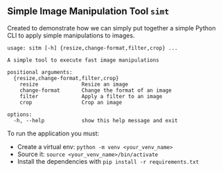 ## Simple Image Manipulation Tool `simt`

Created to demonstrate how we can simply put together a simple Python
CLI to apply simple manipulations to images.

```
usage: sitm [-h] {resize,change-format,filter,crop} ...

A simple tool to execute fast image manipulations

positional arguments:
  {resize,change-format,filter,crop}
    resize              Resize an image
    change-format       Change the format of an image
    filter              Apply a filter to an image
    crop                Crop an image

options:
  -h, --help            show this help message and exit
```

To run the application you must:
- Create a virtual env: `python -m venv <your_venv_name>`
- Source it: `source <your_venv_name>/bin/activate`
- Install the dependencies with `pip install -r requirements.txt`
